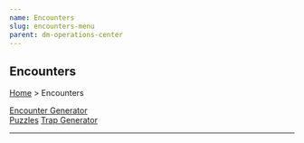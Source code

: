 ```yaml
---
name: Encounters
slug: encounters-menu
parent: dm-operations-center
---
```

## Encounters
[Home](dm-operations-center) > Encounters

<div class="menu-container">
    <a href="encounter-generator">Encounter Generator</a>
</div>
<div class="menu-container">
    <a href="puzzles">Puzzles</a>
    <a href="trap-generator">Trap Generator</a>
    <a href="."></a>
    <a href="."></a>
    <a href="."></a>
    <a href="."></a>
    <a href="."></a>
    <a href="."></a>
    <a href="."></a>
</div>
<hr/>